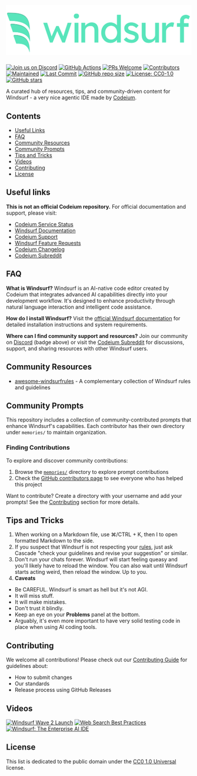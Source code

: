 # [![Windsurf Logo](windsurf_logo_wordmark.png)][windsurf-link]

[![Join us on Discord][discord-shield]][discord-link]
[![GitHub Actions][actions-shield]][actions-link]
[![PRs Welcome][prs-shield]][contributing-link]
[![Contributors][contributors-shield]][contributors-link]
[![Maintained][maintained-shield]][maintained-link]
[![Last Commit][lastcommit-shield]][lastcommit-link]
[![GitHub repo size][reposize-shield]][repo-link]
[![License: CC0-1.0][license-shield]][license-link]
[![GitHub stars][stars-shield]][stars-link]

[windsurf-link]: https://www.codeium.com/windsurf
[discord-shield]: https://img.shields.io/discord/1027685395649015980?logo=discord&logoColor=white&label=Join%20us%20on%20Discord&labelColor=E55882&color=58E5BB
[discord-link]: https://discord.gg/3XFf78nAx5
[actions-shield]: https://github.com/ichoosetoaccept/awesome-windsurf/actions/workflows/markdownlint.yml/badge.svg?branch=main
[actions-link]: https://github.com/ichoosetoaccept/awesome-windsurf/actions
[prs-shield]: https://img.shields.io/badge/PRs-welcome-E55882.svg
[contributing-link]: CONTRIBUTING.md
[contributors-shield]: https://img.shields.io/github/contributors/ichoosetoaccept/awesome-windsurf?color=E55882
[contributors-link]: https://github.com/ichoosetoaccept/awesome-windsurf/graphs/contributors
[maintained-shield]: https://img.shields.io/badge/Maintained-yes-58E5BB.svg
[maintained-link]: https://github.com/ichoosetoaccept/awesome-windsurf/commits/main
[lastcommit-shield]: https://img.shields.io/github/last-commit/ichoosetoaccept/awesome-windsurf?color=58E5BB
[lastcommit-link]: https://github.com/ichoosetoaccept/awesome-windsurf/commits/main
[reposize-shield]: https://img.shields.io/github/repo-size/ichoosetoaccept/awesome-windsurf?color=58E5BB
[repo-link]: https://github.com/ichoosetoaccept/awesome-windsurf
[license-shield]: https://img.shields.io/badge/License-CC0_1.0-E55882.svg
[license-link]: http://creativecommons.org/publicdomain/zero/1.0/
[stars-shield]: https://img.shields.io/github/stars/ichoosetoaccept/awesome-windsurf?style=social
[stars-link]: https://github.com/ichoosetoaccept/awesome-windsurf/stargazers

A curated hub of resources, tips, and community-driven content for Windsurf - a very nice agentic IDE made by [Codeium](https://codeium.com).

## Contents

- [Useful Links](#useful-links)
- [FAQ](#faq)
- [Community Resources](#community-resources)
- [Community Prompts](#community-prompts)
- [Tips and Tricks](#tips-and-tricks)
- [Videos](#videos)
- [Contributing](#contributing)
- [License](#license)

## Useful links

**This is not an official Codeium repository.** For official documentation and support, please visit:

- [Codeium Service Status](https://status.codeium.com/)
- [Windsurf Documentation](https://docs.codeium.com/windsurf/getting-started)
- [Codeium Support](https://codeium.com/support)
- [Windsurf Feature Requests](https://codeium.canny.io/feature-requests)
- [Codeium Changelog](https://codeium.com/changelog)
- [Codeium Subreddit](https://www.reddit.com/r/Codeium/)

## FAQ

**What is Windsurf?**
Windsurf is an AI-native code editor created by Codeium that integrates advanced AI capabilities directly into your development workflow. It's designed to enhance productivity through natural language interaction and intelligent code assistance.

**How do I install Windsurf?**
Visit the [official Windsurf documentation](https://docs.codeium.com/windsurf/getting-started) for detailed installation instructions and system requirements.

**Where can I find community support and resources?**
Join our community on [Discord](https://discord.gg/3XFf78nAx5) (badge above) or visit the [Codeium Subreddit](https://www.reddit.com/r/Codeium/) for discussions, support, and sharing resources with other Windsurf users.

## Community Resources

- [awesome-windsurfrules](https://github.com/SchneiderSam/awesome-windsurfrules) - A complementary collection of Windsurf rules and guidelines

## Community Prompts

This repository includes a collection of community-contributed prompts that enhance Windsurf's capabilities. Each contributor has their own directory under `memories/` to maintain organization.

### Finding Contributions

To explore and discover community contributions:

1. Browse the [`memories/`](memories/) directory to explore prompt contributions
2. Check the [GitHub contributors page](https://github.com/ichoosetoaccept/awesome-windsurf/graphs/contributors) to see everyone who has helped this project

Want to contribute? Create a directory with your username and add your prompts! See the [Contributing](#contributing) section for more details.

## Tips and Tricks

1. When working on a Markdown file, use ⌘/CTRL + K, then I to open formatted Markdown to the side.
2. If you suspect that Windsurf is not respecting your [rules](https://docs.codeium.com/windsurf/cascade#memories), just ask Cascade "check your guidelines and revise your suggestion" or similar.
3. Don't run your chats forever. Windsurf will start feeling queasy and you'll likely have to reload the window. You can also wait until Windsurf starts acting weird, then reload the window. Up to you.
4. **Caveats**

- Be CAREFUL. Windsurf is smart as hell but it's not AGI.
- It will miss stuff.
- It will make mistakes.
- Don't trust it blindly.
- Keep an eye on your **Problems** panel at the bottom.
- Arguably, it's even more important to have very solid testing code in place when using AI coding tools.

## Contributing

We welcome all contributions! Please check out our [Contributing Guide](CONTRIBUTING.md) for guidelines about:

- How to submit changes
- Our standards
- Release process using GitHub Releases

## Videos

[![Windsurf Wave 2 Launch](https://img.youtube.com/vi/YBP5Fs2N0Mg/0.jpg)][wave2-launch]
[![Web Search Best Practices](https://img.youtube.com/vi/moIySJ4d0UY/0.jpg)][web-search]
[![Windsurf: The Enterprise AI IDE](https://img.youtube.com/vi/VcUl0vPJwxo/0.jpg)][video-link]

[video-link]: https://www.youtube.com/watch?v=VcUl0vPJwxo
[wave2-launch]: https://www.youtube.com/watch?v=YBP5Fs2N0Mg
[web-search]: https://www.youtube.com/watch?v=moIySJ4d0UY&t=1s

## License

This list is dedicated to the public domain under the [CC0 1.0 Universal](https://creativecommons.org/publicdomain/zero/1.0/) license.
